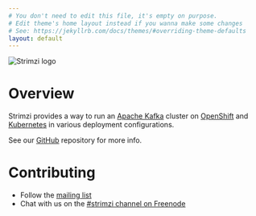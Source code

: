 ```yaml
---
# You don't need to edit this file, it's empty on purpose.
# Edit theme's home layout instead if you wanna make some changes
# See: https://jekyllrb.com/docs/themes/#overriding-theme-defaults
layout: default
---
```


![Strimzi logo](https://raw.githubusercontent.com/strimzi/strimzi/master/documentation/logo/strimzi.png)

# Overview

Strimzi provides a way to run an [Apache Kafka](https://kafka.apache.org/) cluster on [OpenShift](https://www.openshift.org/) and [Kubernetes](https://kubernetes.io/) in various deployment configurations.

See our [GitHub](http://github.com/strimzi) repository for more info.

# Contributing

* Follow the [mailing list](https://www.redhat.com/mailman/listinfo/strimzi)
* Chat with us on the [#strimzi channel on Freenode](https://webchat.freenode.net/?randomnick=1&channels=strimzi&uio=d4)

